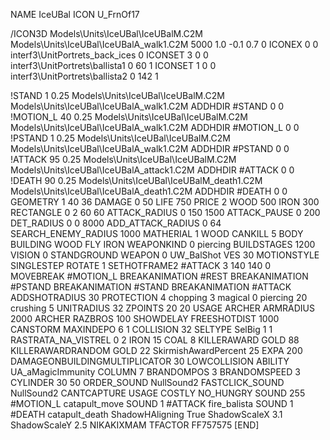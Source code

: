 NAME IceUBal
ICON U_FrnOf17

/ICON3D Models\Units\IceUBal\IceUBalM.C2M Models\Units\IceUBal\IceUBalA_walk1.C2M 5000 1.0 -0.1 0.7 0 
ICONEX 0 0 interf3\UnitPortrets\_back_ices 0
ICONSET 3 0 0 interf3\UnitPortrets\ballista1 0 60 1
ICONSET 1 0 0 interf3\UnitPortrets\ballista2 0 142 1

!STAND          1 0.25 Models\Units\IceUBal\IceUBalM.C2M Models\Units\IceUBal\IceUBalA_walk1.C2M
ADDHDIR #STAND 0 0
!MOTION_L      40 0.25 Models\Units\IceUBal\IceUBalM.C2M Models\Units\IceUBal\IceUBalA_walk1.C2M
ADDHDIR #MOTION_L 0 0
!PSTAND        1  0.25 Models\Units\IceUBal\IceUBalM.C2M Models\Units\IceUBal\IceUBalA_walk1.C2M
ADDHDIR #PSTAND 0 0 
!ATTACK        95 0.25 Models\Units\IceUBal\IceUBalM.C2M Models\Units\IceUBal\IceUBalA_attack1.C2M
ADDHDIR #ATTACK 0 0
!DEATH         90 0.25 Models\Units\IceUBal\IceUBalM_death1.C2M Models\Units\IceUBal\IceUBalA_death1.C2M
ADDHDIR #DEATH 0 0
GEOMETRY 1 40 36
DAMAGE   0 50
LIFE     750
PRICE 2 WOOD 500 IRON 300
RECTANGLE 0 2 60 60
ATTACK_RADIUS 0 150 1500
ATTACK_PAUSE 0 200
DET_RADIUS 0 0 8000
ADD_ATTACK_RADIUS 0 64
SEARCH_ENEMY_RADIUS 1000
MATHERIAL 1 WOOD
CANKILL 5 BODY BUILDING WOOD FLY IRON
WEAPONKIND 0 piercing
BUILDSTAGES 1200
VISION 0
STANDGROUND
WEAPON 0 UW_BalShot
VES 30
MOTIONSTYLE SINGLESTEP
ROTATE 1
SETHOTFRAME2 #ATTACK 3 140 140 0
MOVEBREAK #MOTION_L
BREAKANIMATION #REST
BREAKANIMATION #PSTAND
BREAKANIMATION #STAND
BREAKANIMATION #ATTACK
ADDSHOTRADIUS 30
PROTECTION 4 chopping 3 magical 0 piercing 20 crushing 5
UNITRADIUS 32
ZPOINTS 20 20
USAGE ARCHER
ARMRADIUS 		2000
ARCHER
RAZBROS 100
SHOWDELAY
FREESHOTDIST 1000
CANSTORM
MAXINDEPO 6 1
COLLISION 32
SELTYPE SelBig 1 1
RASTRATA_NA_VISTREL 0 2 IRON 15 COAL 8
KILLERAWARD             GOLD 88
KILLERAWARDRANDOM       GOLD 22
SkirmishAwardPercent 25
EXPA 200
DAMAGEONBUILDINGMULTIPLICATOR 30
LOWCOLLISION
ABILITY	UA_aMagicImmunity
COLUMN 7
BRANDOMPOS 3
BRANDOMSPEED 3
CYLINDER 30 50
ORDER_SOUND NullSound2
FASTCLICK_SOUND NullSound2
CANTCAPTURE
USAGE COSTLY
NO_HUNGRY
SOUND 255 #MOTION_L catapult_move
SOUND 1 #ATTACK fire_balista
SOUND 1 #DEATH catapult_death
ShadowHAligning True
ShadowScaleX 3.1
ShadowScaleY 2.5
NIKAKIXMAM
TFACTOR FF757575
[END]
